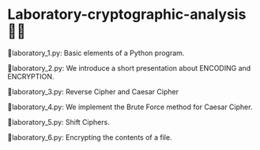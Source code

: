 # Laboratory-cryptographic-analysis 👨‍💻

📒laboratory_1.py: Basic elements of a Python program.

📒laboratory_2.py: We introduce a short presentation about ENCODING and ENCRYPTION.

📒laboratory_3.py: Reverse Cipher and Caesar Cipher

📒laboratory_4.py: We implement the Brute Force method for Caesar Cipher.

📒laboratory_5.py: Shift Ciphers.

📒laboratory_6.py: Encrypting the contents of a file.

